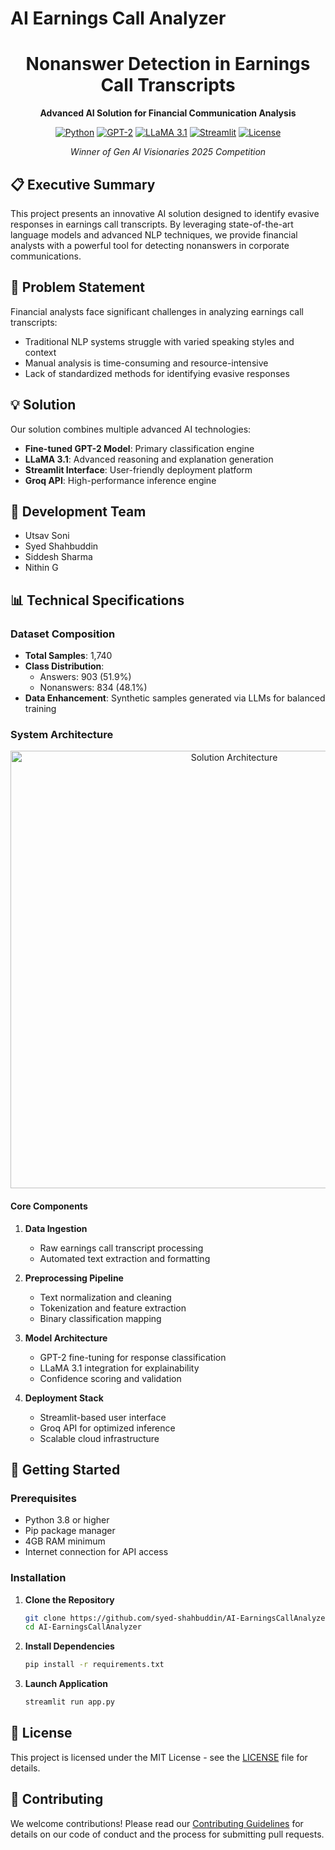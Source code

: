 # AI Earnings Call Analyzer

<div align="center">

# Nonanswer Detection in Earnings Call Transcripts

**Advanced AI Solution for Financial Communication Analysis**

[![Python](https://img.shields.io/badge/Python-3.8+-blue.svg)](https://www.python.org/)
[![GPT-2](https://img.shields.io/badge/Model-GPT--2-green.svg)](https://openai.com/research/gpt-2)
[![LLaMA 3.1](https://img.shields.io/badge/Model-LLaMA%203.1-orange.svg)](https://ai.meta.com/llama/)
[![Streamlit](https://img.shields.io/badge/Frontend-Streamlit-red.svg)](https://streamlit.io/)
[![License](https://img.shields.io/badge/License-MIT-yellow.svg)](LICENSE)

*Winner of Gen AI Visionaries 2025 Competition*

</div>

## 📋 Executive Summary

This project presents an innovative AI solution designed to identify evasive responses in earnings call transcripts. By leveraging state-of-the-art language models and advanced NLP techniques, we provide financial analysts with a powerful tool for detecting nonanswers in corporate communications.

## 🎯 Problem Statement

Financial analysts face significant challenges in analyzing earnings call transcripts:
- Traditional NLP systems struggle with varied speaking styles and context
- Manual analysis is time-consuming and resource-intensive
- Lack of standardized methods for identifying evasive responses

## 💡 Solution

Our solution combines multiple advanced AI technologies:
- **Fine-tuned GPT-2 Model**: Primary classification engine
- **LLaMA 3.1**: Advanced reasoning and explanation generation
- **Streamlit Interface**: User-friendly deployment platform
- **Groq API**: High-performance inference engine

## 👥 Development Team

- Utsav Soni
- Syed Shahbuddin
- Siddesh Sharma
- Nithin G

## 📊 Technical Specifications

### Dataset Composition
- **Total Samples**: 1,740
- **Class Distribution**:
  - Answers: 903 (51.9%)
  - Nonanswers: 834 (48.1%)
- **Data Enhancement**: Synthetic samples generated via LLMs for balanced training

### System Architecture

<div align="center">
  <img src="assets/architecture.png" alt="Solution Architecture" width="700">
</div>

#### Core Components

1. **Data Ingestion**
   - Raw earnings call transcript processing
   - Automated text extraction and formatting

2. **Preprocessing Pipeline**
   - Text normalization and cleaning
   - Tokenization and feature extraction
   - Binary classification mapping

3. **Model Architecture**
   - GPT-2 fine-tuning for response classification
   - LLaMA 3.1 integration for explainability
   - Confidence scoring and validation

4. **Deployment Stack**
   - Streamlit-based user interface
   - Groq API for optimized inference
   - Scalable cloud infrastructure

## 🚀 Getting Started

### Prerequisites
- Python 3.8 or higher
- Pip package manager
- 4GB RAM minimum
- Internet connection for API access

### Installation

1. **Clone the Repository**
   ```bash
   git clone https://github.com/syed-shahbuddin/AI-EarningsCallAnalyzer.git
   cd AI-EarningsCallAnalyzer
   ```

2. **Install Dependencies**
   ```bash
   pip install -r requirements.txt
   ```

3. **Launch Application**
   ```bash
   streamlit run app.py
   ```

## 📝 License

This project is licensed under the MIT License - see the [LICENSE](LICENSE) file for details.

## 🤝 Contributing

We welcome contributions! Please read our [Contributing Guidelines](CONTRIBUTING.md) for details on our code of conduct and the process for submitting pull requests.

